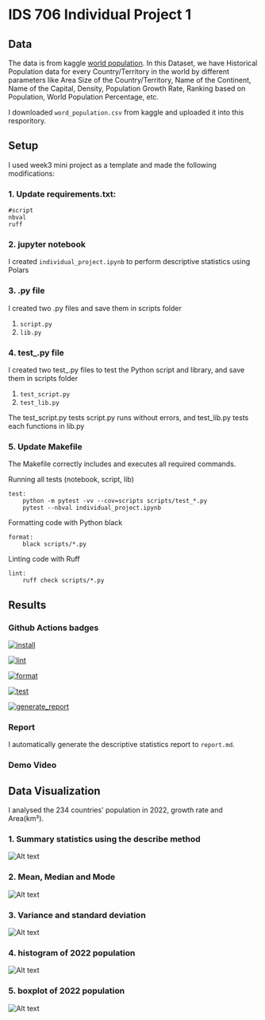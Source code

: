 

# IDS 706 Individual Project 1


## Data

The data is from kaggle [world population](https://www.kaggle.com/datasets/iamsouravbanerjee/world-population-dataset). In this Dataset, we have Historical Population data for every Country/Territory in the world by different parameters like Area Size of the Country/Territory, Name of the Continent, Name of the Capital, Density, Population Growth Rate, Ranking based on Population, World Population Percentage, etc.

I downloaded `word_population.csv` from kaggle and uploaded it into this resporitory.

## Setup

I used week3 mini project as a template and made the following modifications: 

### 1. Update requirements.txt:
```
#script
nbval
ruff
```
### 2. jupyter notebook

I created `individual_project.ipynb` to perform descriptive statistics using Polars

### 3. .py file

I created two .py files and save them in scripts folder

1. `script.py`
2. `lib.py`

### 4. test_.py file

I created two test_.py files to test the Python script and library, and save them in scripts folder

1. `test_script.py`
2. `test_lib.py`

The test_script.py tests script.py runs without errors, and test_lib.py tests each functions in lib.py
 

### 5. Update Makefile

The Makefile correctly includes and executes all required commands.

Running all tests (notebook, script, lib)
```
test:
	python -m pytest -vv --cov=scripts scripts/test_*.py
	pytest --nbval individual_project.ipynb
```

Formatting code with Python black	
```
format:
	black scripts/*.py
```

Linting code with Ruff
```
lint:
	ruff check scripts/*.py
```

## Results

### Github Actions badges

[![install](https://github.com/nogibjj/IDS706-python-Indivisual-Project-1-XS110/actions/workflows/install.yml/badge.svg)](https://github.com/nogibjj/IDS706-python-Indivisual-Project-1-XS110/actions/workflows/install.yml)

[![lint](https://github.com/nogibjj/IDS706-python-Indivisual-Project-1-XS110/actions/workflows/lint.yml/badge.svg)](https://github.com/nogibjj/IDS706-python-Indivisual-Project-1-XS110/actions/workflows/lint.yml)

[![format](https://github.com/nogibjj/IDS706-python-Indivisual-Project-1-XS110/actions/workflows/format.yml/badge.svg)](https://github.com/nogibjj/IDS706-python-Indivisual-Project-1-XS110/actions/workflows/format.yml)

[![test](https://github.com/nogibjj/IDS706-python-Indivisual-Project-1-XS110/actions/workflows/test.yml/badge.svg)](https://github.com/nogibjj/IDS706-python-Indivisual-Project-1-XS110/actions/workflows/test.yml)

[![generate_report](https://github.com/nogibjj/IDS706-python-Indivisual-Project-1-XS110/actions/workflows/generate_report.yml/badge.svg)](https://github.com/nogibjj/IDS706-python-Indivisual-Project-1-XS110/actions/workflows/generate_report.yml)

### Report

I automatically generate the descriptive statistics report to `report.md`. 

### Demo Video



## Data Visualization

I analysed the 234 countries' population in 2022, growth rate and Area(km²).

### 1. Summary statistics using the describe method

![Alt text](/image/image1.png)

### 2. Mean, Median and Mode

![Alt text](/image/image2.png)

### 3. Variance and standard deviation

![Alt text](/image/image3.png)

### 4. histogram of 2022 population

![Alt text](/image/population_histogram.png)

### 5. boxplot of 2022 population

![Alt text](/image/population_boxplot.png)